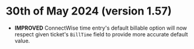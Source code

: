 # 30th of May 2024 (version 1.57)

- **IMPROVED** ConnectWise time entry's default billable option will now respect given ticket's `BillTime` field to provide more accurate default value.
